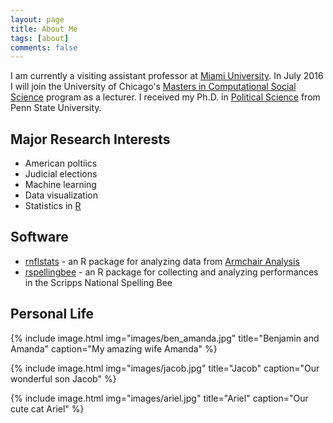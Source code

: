 ```yaml
---
layout: page
title: About Me
tags: [about]
comments: false
---
```


I am currently a visiting assistant professor at [Miami University](http://miamioh.edu/cas/academics/departments/political-science/index.html). In July 2016 I will join the University of Chicago's [Masters in Computational Social Science](https://macss.uchicago.edu) program as a lecturer. I received my Ph.D. in [Political Science](http://polisci.la.psu.edu/) from Penn State University.


## Major Research Interests

* American poltiics
* Judicial elections
* Machine learning
* Data visualization
* Statistics in [R](https://www.r-project.org/)

## Software

* [rnflstats](https://github.com/bensoltoff/rnflstats) - an R package for analyzing data from [Armchair Analysis](http://armchairanalysis.com/index.php)
* [rspellingbee](https://github.com/bensoltoff/rspellingbee) - an R package for collecting and analyzing performances in the Scripps National Spelling Bee

## Personal Life

{% include image.html img="images/ben_amanda.jpg" title="Benjamin and Amanda" caption="My amazing wife Amanda" %}

{% include image.html img="images/jacob.jpg" title="Jacob" caption="Our wonderful son Jacob" %}

{% include image.html img="images/ariel.jpg" title="Ariel" caption="Our cute cat Ariel" %}


